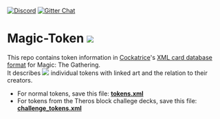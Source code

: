 [![Discord](https://img.shields.io/discord/314987288398659595?label=Discord&logo=discord&logoColor=white)](https://discord.gg/3Z9yzmA) [![Gitter Chat](https://img.shields.io/gitter/room/Cockatrice/Magic-Spoiler)](https://gitter.im/Cockatrice/Magic-Spoiler)

Magic-Token [![](https://img.shields.io/badge/dynamic/xml.svg?label=version&url=https%3A%2F%2Fraw.githubusercontent.com%2FCockatrice%2FMagic-Token%2Fmaster%2Ftokens.xml&query=%2F%2FsourceVersion)](https://github.com/Cockatrice/Magic-Token/blob/master/tokens.xml)
=================

This repo contains token information in [Cockatrice](https://github.com/cockatrice/cockatrice)'s [XML card database format](https://github.com/Cockatrice/Cockatrice/wiki/Custom-Cards-&-Sets#to-add-your-own-custom-cards-follow-these-steps) for Magic: The Gathering.<br />
It describes [![](https://img.shields.io/badge/dynamic/xml.svg?label=&colorB=white&url=https%3A%2F%2Fraw.githubusercontent.com%2FCockatrice%2FMagic-Token%2Fmaster%2Ftokens.xml&query=count(%2F%2Fcard))](https://github.com/Cockatrice/Magic-Token/blob/master/tokens.xml) individual tokens with linked art and the relation to their creators.

- For normal tokens, save this  file: [**tokens.xml**](https://raw.githubusercontent.com/Cockatrice/Magic-Token/master/tokens.xml)
- For tokens from the Theros block challege decks, save this file: [**challenge_tokens.xml**](https://raw.githubusercontent.com/Cockatrice/Magic-Token/master/challenge_tokens.xml)
